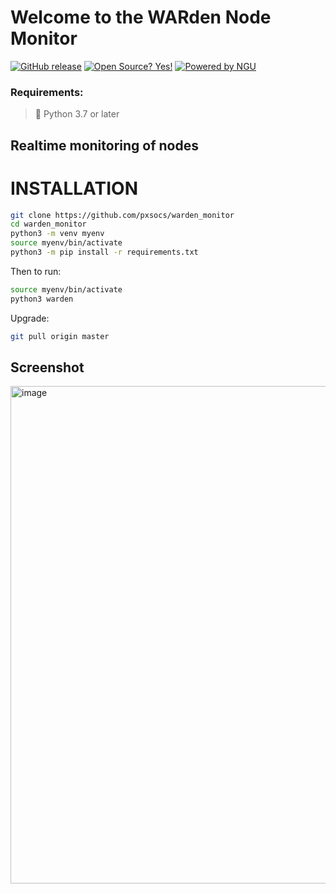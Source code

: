 # Welcome to the WARden Node Monitor

[![GitHub release](https://img.shields.io/github/release/pxsocs/warden.svg)](https://GitHub.com/pxsocs/warden/releases/)
[![Open Source? Yes!](https://badgen.net/badge/Open%20Source%20%3F/Yes%21/blue?icon=github)](https://GitHub.com/pxsocs/warden/releases/)
[![Powered by NGU](https://img.shields.io/badge/Powered%20by-NGU%20Technology-orange.svg)](https://bitcoin.org)

### Requirements:

> 🐍 Python 3.7 or later

## Realtime monitoring of nodes

# INSTALLATION

```bash
git clone https://github.com/pxsocs/warden_monitor
cd warden_monitor
python3 -m venv myenv
source myenv/bin/activate
python3 -m pip install -r requirements.txt
```

Then to run:

```bash
source myenv/bin/activate
python3 warden
```

Upgrade:

```bash
git pull origin master
```

## Screenshot

<img width="796" alt="image" src="https://user-images.githubusercontent.com/40473443/174898333-0b7dd571-fd5d-412f-a02d-fe013eb27b54.png">


